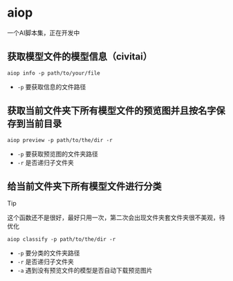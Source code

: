 # aiop

一个AI脚本集，正在开发中


## 获取模型文件的模型信息（civitai）

```shell
aiop info -p path/to/your/file
```

- `-p` 要获取信息的文件路径

## 获取当前文件夹下所有模型文件的预览图并且按名字保存到当前目录

```shell
aiop preview -p path/to/the/dir -r
```

- `-p` 要获取预览图的文件夹路径
- `-r` 是否递归子文件夹

## 给当前文件夹下所有模型文件进行分类

> [!tip]
> 这个函数还不是很好，最好只用一次，第二次会出现文件夹套文件夹很不美观，待优化

```shell
aiop classify -p path/to/the/dir -r
```

- `-p` 要分类的文件夹路径
- `-r` 是否递归子文件夹
- `-a` 遇到没有预览文件的模型是否自动下载预览图片